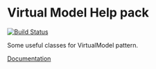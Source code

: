 # Virtual Model Help pack
[![Build Status](https://travis-ci.org/kosuha606/virtual-model-helppack.svg?branch=master)](https://travis-ci.org/kosuha606/virtual-model-helppack)

Some useful classes for VirtualModel pattern.

[Documentation](https://docs.kosuha606.ru/en/2-virtualmodel/5-virtualmodelhelppack)
